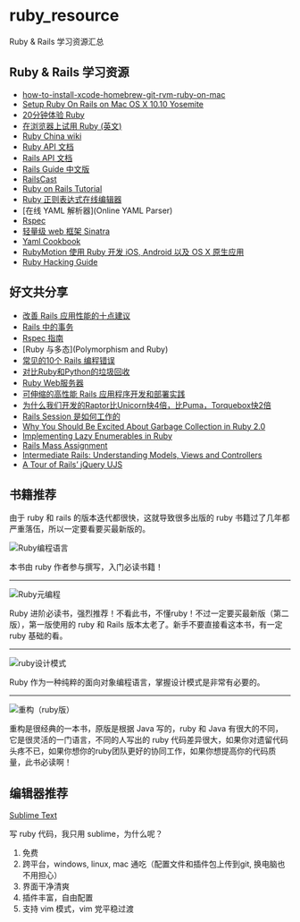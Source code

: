 # ruby_resource
Ruby &amp; Rails 学习资源汇总

## Ruby & Rails 学习资源

* [how-to-install-xcode-homebrew-git-rvm-ruby-on-mac](http://www.moncefbelyamani.com/how-to-install-xcode-homebrew-git-rvm-ruby-on-mac/)
* [Setup Ruby On Rails on Mac OS X 10.10 Yosemite](https://gorails.com/setup/osx/10.10-yosemite)
* [20分钟体验 Ruby](https://www.ruby-lang.org/zh_cn/documentation/quickstart/)
* [在浏览器上试用 Ruby (英文)](http://tryruby.org/levels/1/challenges/0)
* [Ruby China wiki](https://ruby-china.org/wiki)
* [Ruby API 文档](http://ruby-doc.org/core-2.2.0/)
* [Rails API 文档](http://api.rubyonrails.org/)
* [Rails Guide 中文版](http://guides.ruby-china.org/)
* [RailsCast](http://railscasts.com/)
* [Ruby on Rails Tutorial](https://www.railstutorial.org/book/frontmatter)
* [Ruby 正则表达式在线编辑器](http://rubular.com/)
* [在线 YAML 解析器](Online YAML Parser)
* [Rspec](http://rspec.info/)
* [轻量级 web 框架 Sinatra](http://www.sinatrarb.com/intro.html)
* [Yaml Cookbook](http://www.yaml.org/YAML_for_ruby.html)
* [RubyMotion 使用 Ruby 开发 iOS, Android 以及 OS X 原生应用](http://www.rubymotion.com/cn/)
* [Ruby Hacking Guide](http://ruby-hacking-guide.github.io/)

## 好文共分享

* [改善 Rails 应用性能的十点建议](http://www.nascenia.com/10-tips-to-boost-up-performance-of-your-ruby-on-rails-application/)
* [Rails 中的事务](http://markdaggett.com/blog/2011/12/01/transactions-in-rails/)
* [Rspec 指南](http://blog.davidchelimsky.net/blog/2007/05/14/an-introduction-to-rspec-part-i/)
* [Ruby 与多态](Polymorphism and Ruby)
* [常见的10个 Rails 编程错误](http://www.toptal.com/ruby-on-rails/top-10-mistakes-that-rails-programmers-make)
* [对比Ruby和Python的垃圾回收](http://blog.jobbole.com/60900/)
* [Ruby Web服务器](http://insights.thoughtworkers.org/ruby-web-server/)
* [可伸缩的高性能 Rails 应用程序开发和部署实践](http://www.ibm.com/developerworks/cn/web/1003_yekai_railsarch/)
* [为什么我们开发的Raptor比Unicorn快4倍，比Puma，Torquebox快2倍](http://ohcoder.com/blog/2014/11/11/raptor-part-1/)
* [Rails Session 是如何工作的](http://www.justinweiss.com/articles/how-rails-sessions-work//)
* [Why You Should Be Excited About Garbage Collection in Ruby 2.0](http://patshaughnessy.net/2012/3/23/why-you-should-be-excited-about-garbage-collection-in-ruby-2-0)
* [Implementing Lazy Enumerables in Ruby](http://www.sitepoint.com/implementing-lazy-enumerables-in-ruby/)
* [Rails Mass Assignment](http://code.tutsplus.com/tutorials/mass-assignment-rails-and-you--net-31695)
* [Intermediate Rails: Understanding Models, Views and Controllers](http://betterexplained.com/articles/intermediate-rails-understanding-models-views-and-controllers/)
* [A Tour of Rails’ jQuery UJS](https://robots.thoughtbot.com/a-tour-of-rails-jquery-ujs)

## 书籍推荐

由于 ruby 和 rails 的版本迭代都很快，这就导致很多出版的 ruby 书籍过了几年都严重落伍，所以一定要看要买最新版的。

![Ruby编程语言](http://img6.douban.com/lpic/s11352335.jpg)

本书由 ruby 作者参与撰写，入门必读书籍！

___

![Ruby元编程](https://img3.doubanio.com/lpic/s28259406.jpg)

Ruby 进阶必读书，强烈推荐！不看此书，不懂ruby！不过一定要买最新版（第二版），第一版使用的 ruby 和 Rails 版本太老了。新手不要直接看这本书，有一定 ruby 基础的看。

___

![ruby设计模式](http://img3.douban.com/lpic/s3407353.jpg)

Ruby 作为一种纯粹的面向对象编程语言，掌握设计模式是非常有必要的。

___

![重构（ruby版）](http://img6.douban.com/lpic/s27965182.jpg)

重构是很经典的一本书，原版是根据 Java 写的，ruby 和 Java 有很大的不同，它是很灵活的一门语言，不同的人写出的 ruby 代码差异很大，如果你对遗留代码头疼不已，如果你想你的ruby团队更好的协同工作，如果你想提高你的代码质量，此书必读啊！

## 编辑器推荐

[Sublime Text](http://www.sublimetext.com/)

写 ruby 代码，我只用 sublime，为什么呢？

1. 免费
2. 跨平台，windows, linux, mac 通吃（配置文件和插件包上传到git, 换电脑也不用担心）
3. 界面干净清爽
4. 插件丰富，自由配置
6. 支持 vim 模式，vim 党平稳过渡